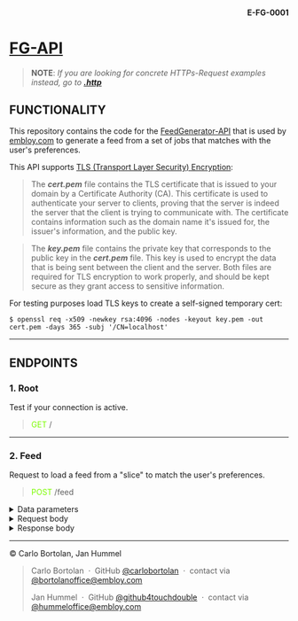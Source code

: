 #### <div style="text-align:right">E-FG-0001 </div>

# [FG-API](https://embloy-fg-api.onrender.com)

> __NOTE__: _If you are looking for concrete HTTPs-Request examples instead, go to_
___[.http](requests/feed.http)___

## FUNCTIONALITY

This repository contains the code for the [FeedGenerator-API](https://embloy-fg-api.onrender.com) that is used
by [embloy.com](embloy.com) to generate a feed
from a set of
jobs that matches with the user's preferences.

This API supports [TLS (Transport Layer Security) Encryption](https://actix.rs/docs/server#tls--https):
> The ***cert.pem*** file contains the TLS certificate that is
> issued to your domain by a Certificate Authority (CA).
> This certificate is used to authenticate
> your server to clients, proving that the server is indeed the server that the client is trying to
> communicate with.
> The certificate contains information such as the domain name it's issued for,
> the issuer's information, and the public key.

> The ***key.pem*** file contains the private key that
> corresponds to the public key in the ***cert.pem*** file. This key is used to encrypt the data that is
> being sent between the client and the server. Both files are required for TLS encryption to
> work properly, and should be kept secure as they grant access to sensitive information.

For testing purposes load TLS keys to create a self-signed temporary cert:

```
$ openssl req -x509 -newkey rsa:4096 -nodes -keyout key.pem -out cert.pem -days 365 -subj '/CN=localhost'
```

---

## ENDPOINTS

### 1. Root

Test if your connection is active.

> <span style="color:lawngreen"> GET </span> /

---

### 2. Feed

Request to load a feed from a "slice" to match the user's preferences.

> <span style="color:lawngreen"> POST </span> /feed


<details>
  <summary>Data parameters</summary>

1. **username** _<span style="color:crimson">REQUIRED </span>_
2. **password** _<span style="color:crimson">REQUIRED </span>_

</details>


<details>
  <summary>Request body</summary>

###### Request body: `web::Json<FeedRequest>`

```
{
    "pref": {
        "job_types": {
            "1": 15,
            "2": 5,
            "3": 1,
            "5": 15
        },
        "salary_range": [
            80000.0,
            120000.0
        ],
        "spontaneity": [
            "2023-03-17T12:00:00Z",
            "2023-03-17T12:00:00Z"
        ]
    },
    "slice": [
        {
            "job_id": 4024,
            "job_type": "Marketing",
            "job_type_value": 12,
            "job_status": 0,
            "status": "public",
            "user_id": 9,
            "duration": 0,
            "code_lang": "RE",
            "title": "Administration Designer",
            "position": "Analyst",
            "description": {
            "id": 67,
            "name": "description",
            "body": "<div>This is a great job!</div>",
            "record_type": "Job",
            "record_id": 67,
            "created_at": "2023-09-12T19:45:54.684Z",
            "updated_at": "2023-09-12T19:45:54.684Z"
            },
            "key_skills": "Proactive",
            "salary": 60000.0,
            "currency": "Vatu",
            "image_url": "https://picsum.photos/200/300?random=0",
            "start_slot": "2023-04-19T15:39:19.780Z",
            "longitude": 98011.26,
            "latitude": 58804.27,
            "country_code": "TL",
            "postal_code": "07683-5317",
            "city": "Joanland",
            "address": "31836 Bartoletti Points",
            "view_count": 500,
            "created_at": "2023-04-15T15:39:21.151Z",
            "updated_at": "2023-04-15T15:39:21.151Z",
            "applications_count": 100,
            "employer_rating": 4,
            "job_notifications": "1",
            "boost": 48,
            "job_value": null,
            "euro_salary": 0,
            "relevance_score": 0.0,
            "cv_required": true,
            "allowed_cv_format": [".pdf", ".xml", ".txt", ".docx"]
        },
        {
            "job_id": 4025,
            "job_type": "Marketing",
            "job_type_value": 12,
            "job_status": 0,
            "status": "public",
            "user_id": 9,
            "duration": 0,
            "code_lang": "RE",
            "title": "Administration Designer",
            "position": "Analyst",
            "description": {
            "id": 67,
            "name": "description",
            "body": "<div>This is a great job!</div>",
            "record_type": "Job",
            "record_id": 67,
            "created_at": "2023-09-12T19:45:54.684Z",
            "updated_at": "2023-09-12T19:45:54.684Z"
            },
            "key_skills": "Proactive",
            "salary": 60000.0,
            "currency": "Vatu",
            "image_url": "https://picsum.photos/200/300?random=0",
            "start_slot": "2023-04-19T15:39:19.780Z",
            "longitude": 98011.26,
            "latitude": 58804.27,
            "country_code": "TL",
            "postal_code": "07683-5317",
            "city": "Joanland",
            "address": "31836 Bartoletti Points",
            "view_count": 500,
            "created_at": "2023-04-15T15:39:21.151Z",
            "updated_at": "2023-04-15T15:39:21.151Z",
            "applications_count": 100,
            "employer_rating": 4,
            "job_notifications": "1",
            "boost": 48,
            "job_value": null,
            "euro_salary": 0,
            "relevance_score": 0.0,
            "cv_required": true,
            "allowed_cv_format": [".pdf", ".xml", ".txt", ".docx"]
        }
    ]
}
```

</details>


<details>
  <summary>Response body</summary>


**200: Ok**

```
[
    {
        "job_id": 4024,
        "job_type": "Marketing",
        "job_type_value": 12,
        "job_status": 0,
        "status": "public",
        "user_id": 9,
        "duration": 0,
        "code_lang": "RE",
        "title": "Administration Designer",
        "position": "Analyst",
        "description": {
        "id": 67,
        "name": "description",
        "body": "<div>This is a great job!</div>",
        "record_type": "Job",
        "record_id": 67,
        "created_at": "2023-09-12T19:45:54.684Z",
        "updated_at": "2023-09-12T19:45:54.684Z"
        },
        "key_skills": "Proactive",
        "salary": 60000.0,
        "currency": "Vatu",
        "image_url": "https://picsum.photos/200/300?random=0",
        "start_slot": "2023-04-19T15:39:19.780Z",
        "longitude": 98011.26,
        "latitude": 58804.27,
        "country_code": "TL",
        "postal_code": "07683-5317",
        "city": "Joanland",
        "address": "31836 Bartoletti Points",
        "view_count": 500,
        "created_at": "2023-04-15T15:39:21.151Z",
        "updated_at": "2023-04-15T15:39:21.151Z",
        "applications_count": 100,
        "employer_rating": 4,
        "job_notifications": "1",
        "boost": 48,
        "job_value": null,
        "euro_salary": 0,
        "relevance_score": 0.0,
        "cv_required": true,
        "allowed_cv_format": [".pdf", ".xml", ".txt", ".docx"]
    }
]
```

####

**400: Bad Request**

```
NOT IMPLEMENTED YET
```

**500: Internal Server Error**

```
NOT IMPLEMENTED YET
```

####

**401: Unauthorized**
</details>

---
© Carlo Bortolan, Jan Hummel

> Carlo Bortolan &nbsp;&middot;&nbsp;
> GitHub [@carlobortolan](https://github.com/carlobortolan) &nbsp;&middot;&nbsp;
> contact via [@bortolanoffice@embloy.com](bortolanoffice@embloy.com)
>
> Jan Hummel &nbsp;&middot;&nbsp;
> GitHub [@github4touchdouble](https://github.com/github4touchdouble) &nbsp;&middot;&nbsp;
> contact via [@hummeloffice@embloy.com](hummeloffice@embloy.com)




